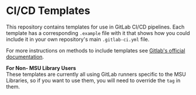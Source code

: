 # CI/CD Templates

This repository contains templates for use in GitLab CI/CD pipelines.
Each template has a corresponding `.example` file with it that shows how
you could include it in your own repository's main `.gitlab-ci.yml` file.

For more instructions on methods to include templates see
[Gitlab's official documentation](https://docs.gitlab.com/ee/ci/yaml/includes.html).

**For Non- MSU Library Users**  
These templates are currently all using GitLab runners specific to the MSU Libraries,
so if you want to use them, you will need to override the `tag` in them.
